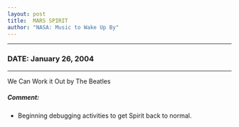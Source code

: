 ```yaml
---
layout: post
title:  MARS SPIRIT
author: "NASA: Music to Wake Up By"
---
```


----
### DATE: January 26, 2004
----
We Can Work it Out by The Beatles

##### Comment:
* Beginning debugging activities to get Spirit back to normal.
